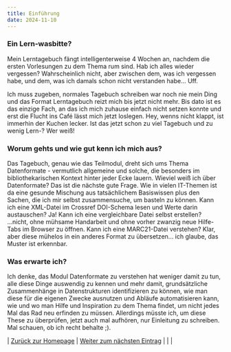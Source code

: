 ```yaml
---
title: Einführung
date: 2024-11-10
---
```


### Ein Lern-wasbitte?
Mein Lerntagebuch fängt intelligenterweise 4 Wochen an, nachdem die ersten Vorlesungen zu dem Thema rum sind. Hab ich alles wieder vergessen? Wahrscheinlich nicht, aber zwischen dem, was ich vergessen habe, und dem, was ich damals schon nicht verstanden habe... Uff.

Ich muss zugeben, normales Tagebuch schreiben war noch nie mein Ding und das Format Lerntagebuch reizt mich bis jetzt nicht mehr. Bis dato ist es das einzige Fach, an das ich mich zuhause einfach nicht setzen konnte und erst die Flucht ins Café lässt mich jetzt loslegen. Hey, wenns nicht klappt, ist immerhin der Kuchen lecker. Ist das jetzt schon zu viel Tagebuch und zu wenig Lern-? Wer weiß!

### Worum gehts und wie gut kenn ich mich aus?
Das Tagebuch, genau wie das Teilmodul, dreht sich ums Thema Datenformate - vermutlich allgemeine und solche, die besonders im bibliothekarischen Kontext hinter jeder Ecke lauern. Wieviel weiß ich über Datenformate? Das ist die nächste gute Frage. Wie in vielen IT-Themen ist da eine gesunde Mischung aus tatsächlichem Basiswissen plus den Sachen, die ich mir selbst zusammensuche, um basteln zu können. Kann ich eine XML-Datei im Crossref DOI-Schema lesen und Werte darin austauschen? Ja! Kann ich eine vergleichbare Datei selbst erstellen? ...nicht, ohne mühsame Handarbeit und ohne vorher zwanzig neue Hilfe-Tabs im Browser zu öffnen. Kann ich eine MARC21-Datei verstehen? Klar, aber diese mühelos in ein anderes Format zu übersetzen... ich glaube, das Muster ist erkennbar.

### Was erwarte ich?
Ich denke, das Modul Datenformate zu verstehen hat weniger damit zu tun, alle diese Dinge auswendig zu kennen und mehr damit, grundsätzliche Zusammenhänge in Datenstrukturen identifizieren zu können, wie man diese für die eigenen Zwecke ausnutzen und Abläufe automatisieren kann, wie und wo man Hilfe und Inspiration zu dem Thema findet, um nicht jedes Mal das Rad neu erfinden zu müssen. Allerdings müsste ich, um diese These zu überprüfen, jetzt auch mal aufhören, nur Einleitung zu schreiben. Mal schauen, ob ich recht behalte ;).


| [Zurück zur Homepage](https://piaspios.github.io/datenformate/) | [Weiter zum nächsten Eintrag](https://piaspios.github.io/datenformate/2024/11/10/tag1.html) | | |
